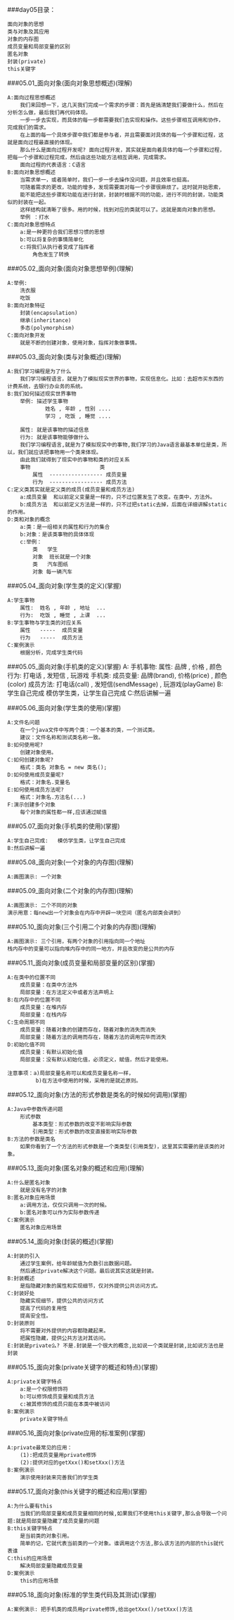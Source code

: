 ###day05目录：

	面向对象的思想		
	类与对象及其应用
	对象的内存图
	成员变量和局部变量的区别
	匿名对象
	封装(private)
	this关键字

###05.01_面向对象(面向对象思想概述)(理解)

	A:面向过程思想概述
		我们来回想一下，这几天我们完成一个需求的步骤：首先是搞清楚我们要做什么，然后在分析怎么做，最后我们再代码体现。
		一步一步去实现，而具体的每一步都需要我们去实现和操作。这些步骤相互调用和协作，完成我们的需求。
		在上面的每一个具体步骤中我们都是参与者，并且需要面对具体的每一个步骤和过程，这就是面向过程最直接的体现。
		那么什么是面向过程开发呢? 面向过程开发，其实就是面向着具体的每一个步骤和过程，把每一个步骤和过程完成，然后由这些功能方法相互调用，完成需求。
		面向过程的代表语言：C语言
	B:面向对象思想概述
		当需求单一，或者简单时，我们一步一步去操作没问题，并且效率也挺高。
		可随着需求的更改，功能的增多，发现需要面对每一个步骤很麻烦了。这时就开始思索，
		能不能把这些步骤和功能在进行封装，封装时根据不同的功能，进行不同的封装，功能类似的封装在一起。
		这样结构就清晰了很多。用的时候，找到对应的类就可以了。这就是面向对象的思想。
		举例 ：打水
	C:面向对象思想特点
		a:是一种更符合我们思想习惯的思想
		b:可以将复杂的事情简单化
		c:将我们从执行者变成了指挥者
			角色发生了转换

###05.02_面向对象(面向对象思想举例)(理解)

	A:举例:
		洗衣服
		吃饭	
	B:面向对象特征
		封装(encapsulation)
		继承(inheritance)
		多态(polymorphism)
	C:面向对象开发
		就是不断的创建对象，使用对象，指挥对象做事情。

###05.03_面向对象(类与对象概述)(理解)

	A:我们学习编程是为了什么
		我们学习编程语言，就是为了模拟现实世界的事物，实现信息化。比如：去超市买东西的计费系统，去银行办业务的系统。
	B:我们如何描述现实世界事物
		举例: 描述学生事物
			 	姓名 , 年龄 , 性别 ....
				学习 , 吃饭 , 睡觉 ....	
		
		属性:	就是该事物的描述信息
		行为:	就是该事物能够做什么 
		我们学习编程语言,就是为了模拟现实中的事物,我们学习的Java语言最基本单位是类，所以，我们就应该把事物用一个类来体现。
		由此我们就得到了现实中的事物和类的对应关系
		事物						类
			属性	----------------- 成员变量
			行为	----------------- 成员方法
	C:定义类其实就是定义类的成员(成员变量和成员方法)
		a:成员变量	和以前定义变量是一样的，只不过位置发生了改变。在类中，方法外。
		b:成员方法	和以前定义方法是一样的，只不过把static去掉，后面在详细讲解static的作用。
	D:类和对象的概念
		a:类：是一组相关的属性和行为的集合
		b:对象：是该类事物的具体体现
		c:举例：
			类	学生
			对象	班长就是一个对象
			类	汽车图纸
			对象 每一辆汽车

###05.04_面向对象(学生类的定义)(掌握)

	A:学生事物
		属性:  姓名 , 年龄 , 地址  ...
		行为:  吃饭 , 睡觉 , 上课  ...
	B:学生事物与学生类的对应关系
		属性   -----  成员变量
		行为   -----  成员方法
	C:案例演示
		根据分析，完成学生类代码

###05.05_面向对象(手机类的定义)(掌握)
	A:
		手机事物:
			属性:	品牌 , 价格 , 颜色 
			行为:   打电话 , 发短信 , 玩游戏
		手机类:
			成员变量:	品牌(brand), 价格(price) , 颜色(color) 
			成员方法:	打电话(call) , 发短信(sendMessage) , 玩游戏(playGame)
	B:学生自己完成
		模仿学生类，让学生自己完成
	C:然后讲解一遍
	
###05.06_面向对象(学生类的使用)(掌握)

	A:文件名问题
		在一个java文件中写两个类：一个基本的类，一个测试类。
		建议：文件名称和测试类名称一致。
	B:如何使用呢?
		创建对象使用。
	C:如何创建对象呢?
		格式：类名 对象名 = new 类名();
	D:如何使用成员变量呢?
		格式：对象名.变量名
	E:如何使用成员方法呢?
		格式：对象名.方法名(...)
	F:演示创建多个对象
		每个对象的属性都一样,应该通过赋值

###05.07_面向对象(手机类的使用)(掌握)

	A:学生自己完成:	模仿学生类，让学生自己完成
	B:然后讲解一遍
		
###05.08_面向对象(一个对象的内存图)(理解)

	A:画图演示:	一个对象

###05.09_面向对象(二个对象的内存图)(理解)

	A:画图演示:	二个不同的对象
	演示用意：每new出一个对象会在内存中开辟一块空间（匿名内部类会讲到）

###05.10_面向对象(三个引用二个对象的内存图)(理解)

	A:画图演示:	三个引用，有两个对象的引用指向同一个地址
	栈内存中的变量可以指向堆内存中的同一地方，并且改变的是公共的内存

###05.11_面向对象(成员变量和局部变量的区别)(掌握)

	A:在类中的位置不同
		成员变量：在类中方法外
		局部变量：在方法定义中或者方法声明上
	B:在内存中的位置不同
		成员变量：在堆内存
		局部变量：在栈内存
	C:生命周期不同
		成员变量：随着对象的创建而存在，随着对象的消失而消失
		局部变量：随着方法的调用而存在，随着方法的调用完毕而消失
	D:初始化值不同
		成员变量：有默认初始化值
		局部变量：没有默认初始化值，必须定义，赋值，然后才能使用。
		
	注意事项：a)局部变量名称可以和成员变量名称一样，
			 b)在方法中使用的时候，采用的是就近原则。
		
###05.12_面向对象(方法的形式参数是类名的时候如何调用)(掌握)

	A:Java中参数传递问题
		形式参数
			基本类型：形式参数的改变不影响实际参数
			引用类型：形式参数的改变直接影响实际参数
	B:方法的参数是类名
		如果你看到了一个方法的形式参数是一个类类型(引用类型)，这里其实需要的是该类的对象。

###05.13_面向对象(匿名对象的概述和应用)(理解)

	A:什么是匿名对象
		就是没有名字的对象
	B:匿名对象应用场景
		a:调用方法，仅仅只调用一次的时候。
		b:匿名对象可以作为实际参数传递
	C:案例演示
		匿名对象应用场景

###05.14_面向对象(封装的概述)(掌握)

	A:封装的引入
		通过学生案例，给年龄赋值为负数引出数据问题。
		然后通过private解决这个问题。最后说其实这就是封装。
	B:封装概述
		是指隐藏对象的属性和实现细节，仅对外提供公共访问方式。
	C:封装好处
		隐藏实现细节，提供公共的访问方式
		提高了代码的复用性
		提高安全性。
	D:封装原则
		将不需要对外提供的内容都隐藏起来。
		把属性隐藏，提供公共方法对其访问。
	E:封装是private么? 不是.封装是一个很大的概念,比如说一个类就是封装,比如说方法也是封装

###05.15_面向对象(private关键字的概述和特点)(掌握)

	A:private关键字特点
		a:是一个权限修饰符
		b:可以修饰成员变量和成员方法
		c:被其修饰的成员只能在本类中被访问
	B:案例演示
		private关键字特点
		
###05.16_面向对象(private应用的标准案例)(掌握)

	A:private最常见的应用：
		(1):把成员变量用private修饰
		(2):提供对应的getXxx()和setXxx()方法	
	B:案例演示
		演示使用封装来完善我们的学生类

###05.17_面向对象(this关键字的概述和应用)(掌握)

	A:为什么要有this
		当我们的局部变量和成员变量相同的时候,如果我们不使用this关键字,那么会导致一个问题:就是局部变量隐藏了成员变量的问题
	B:this关键字特点
		是当前类的对象引用。
		简单的记，它就代表当前类的一个对象。谁调用这个方法,那么该方法的内部的this就代表谁
	C:this的应用场景
		解决局部变量隐藏成员变量
	D:案例演示
		this的应用场景

###05.18_面向对象(标准的学生类代码及其测试)(掌握)

	A:案例演示:	把手机类的成员用private修饰,给出getXxx()/setXxx()方法
